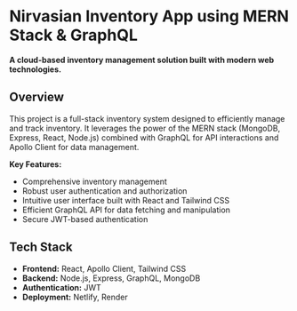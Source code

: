 # Nirvasian Inventory App using MERN Stack & GraphQL

**A cloud-based inventory management solution built with modern web technologies.**

## Overview
This project is a full-stack inventory system designed to efficiently manage and track inventory. It leverages the power of the MERN stack (MongoDB, Express, React, Node.js) combined with GraphQL for API interactions and Apollo Client for data management.

**Key Features:**
* Comprehensive inventory management
* Robust user authentication and authorization
* Intuitive user interface built with React and Tailwind CSS
* Efficient GraphQL API for data fetching and manipulation
* Secure JWT-based authentication

## Tech Stack
* **Frontend:** React, Apollo Client, Tailwind CSS
* **Backend:** Node.js, Express, GraphQL, MongoDB
* **Authentication:** JWT
* **Deployment:** Netlify, Render
